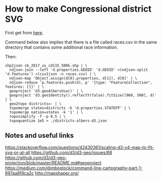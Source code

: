# How to make Congressional district SVG

First get from [here](https://www.census.gov/geo/maps-data/data/cbf/cbf_cds.html).

Command below also implies that there is a file called races.csv in the same directory that contains some additional race information.

Then:

```
shp2json cb_2017_us_cd115_500k.shp | \
  ndjson-join --left 'd.properties.GEOID' 'd.GEOID' <(ndjson-split 'd.features') <(csv2json -n races.csv) | \
  ndjson-map 'Object.assign(d[0].properties, d[1]), d[0]' | \
  ndjson-reduce 'p.features.push(d), p' '{type: "FeatureCollection", features: []}' | \
  geoproject 'd3.geoAlbersUsa()' | \
  geoproject 'd3.geoIdentity().reflectY(false).fitSize([960, 500], d)' | \
  geo2topo districts=- | \
  topomerge states=districts -k 'd.properties.STATEFP' | \
  topomerge nation=states -k '1' | \
  toposimplify -f -p 0.5 | \
  topoquantize 1e5 > ./districts-albers-d3.json
```


## Notes and useful links

https://stackoverflow.com/questions/42430361/scaling-d3-v4-map-to-fit-svg-or-at-all
https://github.com/d3/d3-geo/issues/68
https://github.com/d3/d3-geo-projection/blob/master/README.md#geoproject
https://medium.com/@mbostock/command-line-cartography-part-1-897aa8f8ca2c
http://mapshaper.org/
